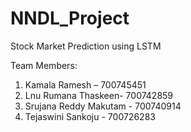 # NNDL_Project
Stock Market Prediction using LSTM

Team Members:
1. Kamala Ramesh – 700745451
2. Lnu Rumana Thaskeen- 700742859 
3. Srujana Reddy Makutam - 700740914 
4. Tejaswini Sankoju - 700726283 
